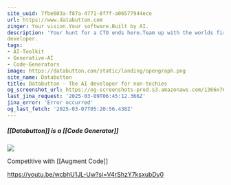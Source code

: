 ```yaml
---
site_uuid: 7fbe603a-f87a-4771-8f7f-a06577944ece
url: https://www.databutton.com
zinger: Your vision.Your software.Built by AI.
description: 'Your hunt for a CTO ends here.Team up with the worlds first reasoning AI'
developer.
tags:
- AI-Toolkit
- Generative-AI
- Code-Generators
image: https://databutton.com/static/landing/opengraph.png
site_name: Databutton
title: Databutton - The AI developer for non-techies
og_screenshot_url: https://og-screenshots-prod.s3.amazonaws.com/1366x768/80/false/dac8009c4226d4ffc6a26d55de74f3ce93f68154dbc21d1067933ad903069890.jpeg
last_jina_request: '2025-03-09T06:45:12.366Z'
jina_error: 'Error occurred'
og_last_fetch: '2025-03-07T05:20:56.438Z'
---
```



##### [[Databutton]] is a [[Code Generator]]

![](https://i.imgur.com/cC7sfBi.png)


Competitive with [[Augment Code]]


https://youtu.be/wcbhU1JL-Uw?si=V4rShzY7ksxubDy0
